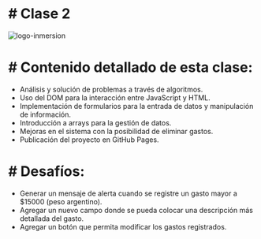# # Clase 2

![logo-inmersion](https://github.com/user-attachments/assets/51e8dcac-cc6e-41ad-a678-a0c8f67b7660)

# # Contenido detallado de esta clase:
 - Análisis y solución de problemas a través de algoritmos.
 - Uso del DOM para la interacción entre JavaScript y HTML.
 - Implementación de formularios para la entrada de datos y manipulación de información.
 - Introducción a arrays para la gestión de datos.
 - Mejoras en el sistema con la posibilidad de eliminar gastos.
 - Publicación del proyecto en GitHub Pages.

# # Desafíos:
 - Generar un mensaje de alerta cuando se registre un gasto mayor a $15000 (peso argentino).
 - Agregar un nuevo campo donde se pueda colocar una descripción más detallada del gasto.
 - Agregar un botón que permita modificar los gastos registrados.
